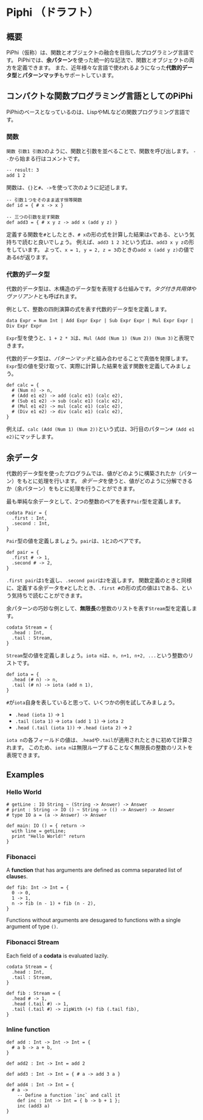 # Piphi （ドラフト）

## 概要

PiPhi（仮称）は、関数とオブジェクトの融合を目指したプログラミング言語です。
PiPhiでは、**余パターン**を使った統一的な記法で、関数とオブジェクトの両方を定義できます。
また、近年様々な言語で使われるようになった**代数的データ型**と**パターンマッチ**もサポートしています。

## コンパクトな関数プログラミング言語としてのPiPhi

PiPhiのベースとなっているのは、LispやMLなどの関数プログラミング言語です。

### 関数

`関数 引数1 引数2`のように、関数と引数を並べることで、関数を呼び出します。
`--`から始まる行はコメントです。

```
-- result: 3
add 1 2
```

関数は、`{}`と`#`、`->`を使って次のように記述します。

```
-- 引数１つをそのまま返す恒等関数
def id = { # x -> x }

-- 三つの引数を足す関数
def add3 = { # x y z -> add x (add y z) }
```

定義する関数を`#`としたとき、`# x`の形の式を計算した結果は`x`である、という気持ちで読むと良いでしょう。
例えば、`add3 1 2 3`という式は、`add3 x y z`の形をしています。
よって、`x = 1, y = 2, z = 3`のときの`add x (add y z)`の値である`6`が返ります。

### 代数的データ型

代数的データ型は、木構造のデータ型を表現する仕組みです。*タグ付き共用体*や*ヴァリアント*とも呼ばれます。

例として、整数の四則演算の式を表す代数的データ型を定義します。

```
data Expr = Num Int | Add Expr Expr | Sub Expr Expr | Mul Expr Expr | Div Expr Expr
```

`Expr`型を使うと、`1 + 2 * 3`は、`Mul (Add (Num 1) (Num 2)) (Num 3)`と表現できます。

代数的データ型は、*パターンマッチ*と組み合わせることで真価を発揮します。
`Expr`型の値を受け取って、実際に計算した結果を返す関数を定義してみましょう。

```
def calc = {
  # (Num n) -> n,
  # (Add e1 e2) -> add (calc e1) (calc e2),
  # (Sub e1 e2) -> sub (calc e1) (calc e2),
  # (Mul e1 e2) -> mul (calc e1) (calc e2),
  # (Div e1 e2) -> div (calc e1) (calc e2),
}
```

例えば、`calc (Add (Num 1) (Num 2))`という式は、3行目のパターン`# (Add e1 e2)`にマッチします。

## 余データ

代数的データ型を使ったプログラムでは、値がどのように構築されたか（パターン）をもとに処理を行います。
*余データ*を使うと、値がどのように分解できるか（余パターン）をもとに処理を行うことができます。

最も単純な余データとして、2つの整数のペアを表す`Pair`型を定義します。

```
codata Pair = {
  .first : Int,
  .second : Int,
}
```

`Pair`型の値を定義しましょう。`pair`は、`1`と`2`のペアです。

```
def pair = {
  .first # -> 1,
  .second # -> 2,
}
```

`.first pair`は`1`を返し、`.second pair`は`2`を返します。
関数定義のときと同様に、定義する余データを`#`としたとき、`.first #`の形の式の値は`1`である、という気持ちで読むことができます。

余パターンの巧妙な例として、**無限長**の整数のリストを表す`Stream`型を定義します。

```
codata Stream = {
  .head : Int,
  .tail : Stream,
}
```

`Stream`型の値を定義しましょう。`iota n`は、`n, n+1, n+2, ...`という整数のリストです。

```
def iota = {
  .head (# n) -> n,
  .tail (# n) -> iota (add n 1),
}
```

`#`が`iota`自身を表していると思って、いくつかの例を試してみましょう。

- `.head (iota 1)` -> `1`
- `.tail (iota 1)` -> `iota (add 1 1)` -> `iota 2`
- `.head (.tail (iota 1))` -> `.head (iota 2)` -> `2`

`iota n`の各フィールドの値は、`.head`や`.tail`が適用されたときに初めて計算されます。
このため、`iota n`は無限ループすることなく無限長の整数のリストを表現できます。

## Examples

### Hello World

```
# getLine : IO String ~ (String -> Answer) -> Answer
# print : String -> IO () ~ String -> (() -> Answer) -> Answer
# type IO a = (a -> Answer) -> Answer

def main: IO () = { return ->
  with line = getLine;
  print "Hello World!" return
}
```

### Fibonacci

A **function** that has arguments are defined as comma separated list of **clause**s.

```
def fib: Int -> Int = {
  0 -> 0,
  1 -> 1,
  n -> fib (n - 1) + fib (n - 2),
}
```

Functions without arguments are desugared to functions with a single argument of type `()`.

### Fibonacci Stream

Each field of a **codata** is evaluated lazily.

```
codata Stream = {
  .head : Int,
  .tail : Stream,
}

def fib : Stream = {
  .head # -> 1,
  .head (.tail #) -> 1,
  .tail (.tail #) -> zipWith (+) fib (.tail fib),
}
```

### Inline function

```
def add : Int -> Int -> Int = {
  # a b -> a + b,
}

def add2 : Int -> Int = add 2

def add3 : Int -> Int = { # a -> add 3 a }

def add4 : Int -> Int = {
  # a ->
    -- Define a function `inc` and call it
    def inc : Int -> Int = { b -> b + 1 };
    inc (add3 a)
}
```
